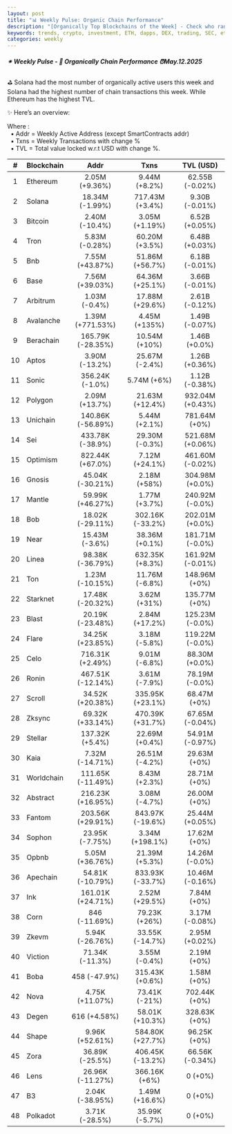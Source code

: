 ```yaml
---
layout: post
title: "📊 Weekly Pulse: Organic Chain Performance"
description: "[Organically Top Blockchains of the Week] - Check who ranked first this week in address, transactions and TVL"
keywords: trends, crypto, investment, ETH, dapps, DEX, trading, SEC, etheruem, NFT, blockchain
categories: weekly
---
```


##### ✴ Weekly Pulse - 📌 *Organically Chain Performance ⏰May.12.2025*

⛳ Solana had the most number of organically active users this week and Solana had the highest number of chain transactions this week. While Ethereum has the highest TVL.

✨ Here’s an overview:

Where :  
&nbsp; ▪ Addr = Weekly Active Address (except SmartContracts addr)  
&nbsp; ▪ Txns = Weekly Transactions with change %  
&nbsp; ▪ TVL = Total value locked w.r.t USD with change %.  

| # | Blockchain |   Addr   |   Txns  | TVL (USD) |
|:-:|:-----------|:--------:|:-------:|:---------:|
|1 | Ethereum | 2.05M (+9.36%) | 9.44M (+8.2%) | 62.55B (-0.02%) |
|2 | Solana | 18.34M (-1.99%) | 717.43M (+3.4%) | 9.30B (-0.01%) |
|3 | Bitcoin | 2.40M (-10.4%) | 3.05M (+1.19%) | 6.52B (+0.05%) |
|4 | Tron | 5.83M (-0.28%) | 60.20M (+3.5%) | 6.48B (+0.03%) |
|5 | Bnb | 7.55M (+43.87%) | 51.86M (+56.7%) | 6.18B (-0.01%) |
|6 | Base | 7.56M (+39.03%) | 64.36M (+25.1%) | 3.66B (-0.01%) |
|7 | Arbitrum | 1.03M (-0.4%) | 17.88M (+29.6%) | 2.61B (-0.12%) |
|8 | Avalanche | 1.39M (+771.53%) | 4.45M (+135%) | 1.49B (-0.07%) |
|9 | Berachain | 165.79K (-28.35%) | 10.54M (+10%) | 1.46B (+0.0%) |
|10 | Aptos | 3.90M (-13.2%) | 25.67M (-2.4%) | 1.26B (+0.36%) |
|11 | Sonic | 356.24K (-1.0%) | 5.74M (+6%) | 1.12B (-0.38%) |
|12 | Polygon | 2.09M (+13.7%) | 21.63M (+12.4%) | 932.04M (+0.43%) |
|13 | Unichain | 140.86K (-56.89%) | 5.44M (+2.1%) | 781.64M (+0%) |
|14 | Sei | 433.78K (-38.9%) | 29.30M (-0.3%) | 521.68M (+0.06%) |
|15 | Optimism | 822.44K (+67.0%) | 7.12M (+24.1%) | 461.60M (-0.02%) |
|16 | Gnosis | 45.04K (-30.21%) | 2.18M (+58%) | 304.98M (+0.0%) |
|17 | Mantle | 59.99K (+46.27%) | 1.77M (+3.7%) | 240.92M (-0.0%) |
|18 | Bob | 18.02K (-29.11%) | 302.16K (-33.2%) | 202.01M (+0.0%) |
|19 | Near | 15.43M (-3.6%) | 38.36M (+0.1%) | 181.71M (-0.0%) |
|20 | Linea | 98.38K (-36.79%) | 632.35K (+8.3%) | 161.92M (-0.01%) |
|21 | Ton | 1.23M (-10.15%) | 11.76M (-6.8%) | 148.96M (+0%) |
|22 | Starknet | 17.48K (-20.32%) | 3.62M (+31%) | 135.77M (+0%) |
|23 | Blast | 20.19K (-23.48%) | 2.84M (+17.2%) | 125.23M (-0.0%) |
|24 | Flare | 34.25K (+23.85%) | 3.18M (-5.8%) | 119.22M (-0.0%) |
|25 | Celo | 716.31K (+2.49%) | 9.01M (-6.8%) | 88.30M (+0.0%) |
|26 | Ronin | 467.51K (-12.14%) | 3.61M (-7.9%) | 78.19M (-0.0%) |
|27 | Scroll | 34.52K (+20.38%) | 335.95K (+23.1%) | 68.47M (+0%) |
|28 | Zksync | 69.32K (+33.14%) | 470.39K (+31.7%) | 67.65M (-0.04%) |
|29 | Stellar | 137.32K (+5.4%) | 22.69M (+0.4%) | 54.91M (-0.97%) |
|30 | Kaia | 7.32M (-14.71%) | 26.51M (-4.2%) | 29.63M (+0%) |
|31 | Worldchain | 111.65K (-11.49%) | 8.43M (+2.3%) | 28.71M (+0%) |
|32 | Abstract | 216.23K (+16.95%) | 3.08M (-4.7%) | 26.00M (+0%) |
|33 | Fantom | 203.56K (+29.91%) | 843.97K (-19.6%) | 25.44M (+0.05%) |
|34 | Sophon | 23.95K (-7.75%) | 3.34M (+198.1%) | 17.62M (+0%) |
|35 | Opbnb | 5.05M (+36.76%) | 21.39M (+5.3%) | 14.26M (-0.0%) |
|36 | Apechain | 54.81K (-10.79%) | 833.93K (-33.7%) | 10.46M (-0.16%) |
|37 | Ink | 161.01K (+24.71%) | 2.52M (+29.5%) | 7.84M (+0%) |
|38 | Corn | 846 (-11.69%) | 79.23K (+26%) | 3.17M (-0.08%) |
|39 | Zkevm | 5.94K (-26.76%) | 33.55K (-14.7%) | 2.95M (+0.02%) |
|40 | Viction | 71.34K (-11.3%) | 3.55M (-0.4%) | 2.19M (+0%) |
|41 | Boba | 458 (-47.9%) | 315.43K (+0.6%) | 1.58M (+0%) |
|42 | Nova | 4.75K (+11.07%) | 73.41K (-21%) | 702.44K (+0%) |
|43 | Degen | 616 (+4.58%) | 58.01K (+10.3%) | 328.63K (+0%) |
|44 | Shape | 9.96K (+52.61%) | 584.80K (+27.7%) | 96.25K (+0%) |
|45 | Zora | 36.89K (-25.5%) | 406.45K (-13.2%) | 66.56K (-0.34%) |
|46 | Lens | 26.96K (-11.27%) | 366.16K (+6%) | 0 (+0%) |
|47 | B3 | 2.04K (-38.95%) | 1.49M (+16.6%) | 0 (+0%) |
|48 | Polkadot | 3.71K (-28.5%) | 35.99K (-5.7%) | 0 (+0%) |